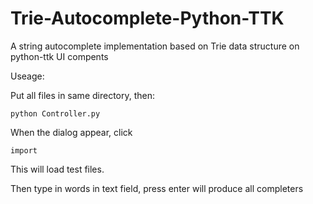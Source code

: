 # Trie-Autocomplete-Python-TTK
A string autocomplete implementation based on Trie data structure on python-ttk UI compents

Useage:

Put all files in same directory, then:

    python Controller.py
    
When the dialog appear, click

    import
    
This will load test files. 

Then type in words in text field, press enter will produce all completers

